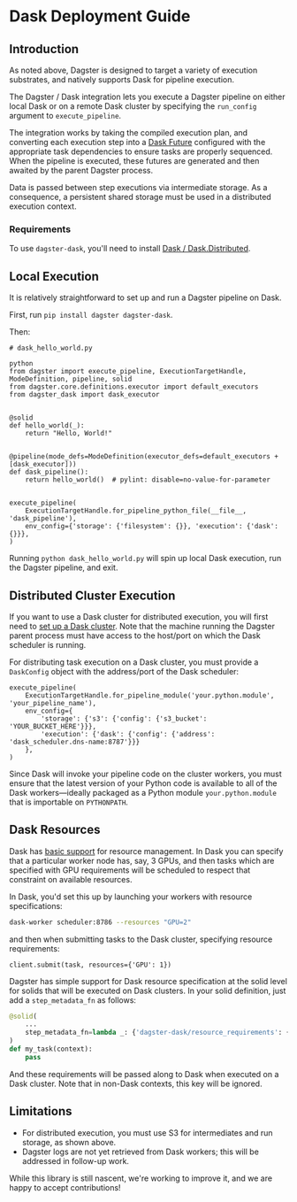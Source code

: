 # Dask Deployment Guide

## Introduction
As noted above, Dagster is designed to target a variety of execution substrates, and natively
supports Dask for pipeline execution.

The Dagster / Dask integration lets you execute a Dagster pipeline on either local Dask or on a
remote Dask cluster by specifying the `run_config` argument to `execute_pipeline`.

The integration works by taking the compiled execution plan, and converting each execution step
into a [Dask Future](https://docs.dask.org/en/latest/futures.html) configured with the appropriate
task dependencies to ensure tasks are properly sequenced. When the pipeline is executed, these
futures are generated and then awaited by the parent Dagster process.

Data is passed between step executions via intermediate storage. As a consequence, a persistent
shared storage must be used in a distributed execution context.


### Requirements
To use `dagster-dask`, you'll need to install
[Dask / Dask.Distributed](https://distributed.readthedocs.io/en/latest/install.html).

## Local Execution
It is relatively straightforward to set up and run a Dagster pipeline on Dask.

First, run `pip install dagster dagster-dask`.

Then:

```
# dask_hello_world.py

python
from dagster import execute_pipeline, ExecutionTargetHandle, ModeDefinition, pipeline, solid
from dagster.core.definitions.executor import default_executors
from dagster_dask import dask_executor


@solid
def hello_world(_):
    return "Hello, World!"


@pipeline(mode_defs=ModeDefinition(executor_defs=default_executors + [dask_executor]))
def dask_pipeline():
    return hello_world()  # pylint: disable=no-value-for-parameter


execute_pipeline(
    ExecutionTargetHandle.for_pipeline_python_file(__file__, 'dask_pipeline'),
    env_config={'storage': {'filesystem': {}}, 'execution': {'dask': {}}},
)
```

Running `python dask_hello_world.py` will spin up local Dask execution, run the Dagster pipeline,
and exit.


## Distributed Cluster Execution
If you want to use a Dask cluster for distributed execution, you will first need to
[set up a Dask cluster](https://distributed.readthedocs.io/en/latest/quickstart.html#setup-dask-distributed-the-hard-way).
Note that the machine running the Dagster parent process must have access to the host/port on which
the Dask scheduler is running.

For distributing task execution on a Dask cluster, you must provide a `DaskConfig` object with
the address/port of the Dask scheduler:

```
execute_pipeline(
    ExecutionTargetHandle.for_pipeline_module('your.python.module', 'your_pipeline_name'),
    env_config={
        'storage': {'s3': {'config': {'s3_bucket': 'YOUR_BUCKET_HERE'}}},
        'execution': {'dask': {'config': {'address': 'dask_scheduler.dns-name:8787'}}}
    },
)
```

Since Dask will invoke your pipeline code on the cluster workers, you must ensure that the latest
version of your Python code is available to all of the Dask workers—ideally packaged as a Python
module `your.python.module` that is importable on `PYTHONPATH`.

## Dask Resources
Dask has [basic support](https://distributed.dask.org/en/latest/resources.html) for resource
management. In Dask you can specify that a particular worker node has, say, 3 GPUs, and then tasks
which are specified with GPU requirements will be scheduled to respect that constraint on available
resources.

In Dask, you'd set this up by launching your workers with resource specifications:

```bash
dask-worker scheduler:8786 --resources "GPU=2"
```

and then when submitting tasks to the Dask cluster, specifying resource requirements:

```
client.submit(task, resources={'GPU': 1})
```

Dagster has simple support for Dask resource specification at the solid level for solids that will
be executed on Dask clusters. In your solid definition, just add a `step_metadata_fn` as follows:

```python
@solid(
    ...
    step_metadata_fn=lambda _: {'dagster-dask/resource_requirements': {'GPU': 1}},
)
def my_task(context):
    pass
```

And these requirements will be passed along to Dask when executed on a Dask cluster. Note that in
non-Dask contexts, this key will be ignored.


## Limitations
* For distributed execution, you must use S3 for intermediates and run storage, as shown above.
* Dagster logs are not yet retrieved from Dask workers; this will be addressed in follow-up work.

While this library is still nascent, we're working to improve it, and we are happy to accept
contributions!
